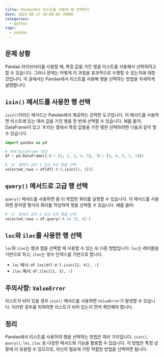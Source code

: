 ```yaml
---
title: Pandas에서 리스트를 사용해 행 선택하기
date: 2023-08-17 20:00:00 +0900
categories:
  - python
tags:
  - pandas
---
```


## 문제 상황

Pandas 라이브러리를 사용할 때, 특정 값을 가진 행을 리스트를 사용해서 선택하려고 할 수 있습니다. 그러나 문제는 어떻게 이 과정을 효과적으로 수행할 수 있는지에 대한 것입니다. 이 글에서는 Pandas에서 리스트를 사용해 행을 선택하는 방법을 자세하게 설명합니다.

## `isin()` 메서드를 사용한 행 선택

`isin()`이라는 메서드는 Pandas에서 제공하는 강력한 도구입니다. 이 메서드를 사용하면 리스트에 있는 여러 값을 가진 행을 한 번에 선택할 수 있습니다. 예를 들어, DataFrame이 있고 'A'라는 열에서 특정 값들을 가진 행만 선택하려면 다음과 같이 할 수 있습니다.

```python
import pandas as pd

# 예제 DataFrame 생성
df = pd.DataFrame({'A': [1, 2, 3, 4, 5], 'B': [5, 4, 3, 2, 1]})

# 'A' 열에서 값이 2 또는 4인 행을 선택
selected_rows = df[df['A'].isin([2, 4])]
```

## `query()` 메서드로 고급 행 선택

`query()` 메서드를 사용하면 좀 더 복잡한 쿼리를 실행할 수 있습니다. 이 메서드를 사용하면 문자열 형식의 쿼리를 작성하여 행을 선택할 수 있습니다. 예를 들어:

```python
# 'A' 열에서 값이 2 또는 4인 행을 선택
selected_rows = df.query('A in [2, 4]')
```

## `loc`와 `iloc`를 사용한 행 선택

`loc`와 `iloc`는 행과 열을 선택할 때 사용할 수 있는 또 다른 방법입니다. `loc`는 레이블을 기반으로 하고, `iloc`는 정수 인덱스를 기반으로 합니다.

- `loc` 예시: `df.loc[df['A'].isin([2, 4]), :]`
- `iloc` 예시: `df.iloc[[1, 3], :]`

## 주의사항: `ValueError`

리스트가 비어 있을 경우 `isin()` 메서드를 사용하면 `ValueError`가 발생할 수 있습니다. 이러한 경우를 피하려면 리스트가 비어 있는지 먼저 확인해야 합니다.

## 정리

Pandas에서 리스트를 사용하여 행을 선택하는 방법은 여러 가지입니다. `isin()`, `query()`, `loc`, `iloc` 등 다양한 메서드와 기능을 활용할 수 있습니다. 각 방법은 특정 상황에 더 유용할 수 있으므로, 자신의 필요에 가장 적합한 방법을 선택하면 됩니다.
